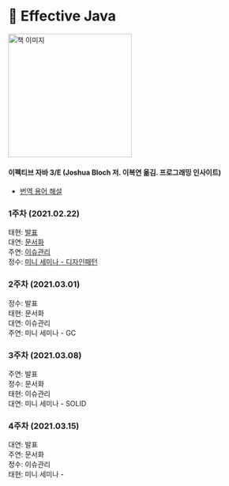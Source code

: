 # :book: Effective Java

<a href="https://www.aladin.co.kr/shop/wproduct.aspx?ItemId=171196410">
<img src="https://image.aladin.co.kr/product/17119/64/cover500/8966262287_1.jpg" width="250" alt="책 이미지">
</a>
  
#### 이펙티브 자바 3/E (Joshua Bloch 저. 이복연 옮김. 프로그래밍 인사이트)   
- [번역 용어 해설](https://docs.google.com/document/d/1Nw-_FJKre9x7Uy6DZ0NuAFyYUCjBPCpINxqrP0JFuXk/edit)


### 1주차 (2021.02.22)  
태현: [발표]()  
대연: [문서화](https://medium.com/javabook/effective-java-3-e-2%EC%9E%A5-%EA%B0%9D%EC%B2%B4-%EC%83%9D%EC%84%B1%EA%B3%BC-%ED%8C%8C%EA%B4%B4-96b696a174ee)  
주연: [이슈관리]()  
정수: [미니 세미나 - 디자인패턴](https://github.com/kjsu0209/JavaBook/blob/main/Effective%20Java/1%EC%A3%BC%EC%B0%A8/ej_1%EC%A3%BC%EC%B0%A8_%EB%94%94%EC%9E%90%EC%9D%B8%ED%8C%A8%ED%84%B4_%EA%B9%80%EC%A0%95%EC%88%98.pdf)  
  
### 2주차 (2021.03.01)
정수: 발표  
태현: 문서화  
대연: 이슈관리  
주연: 미니 세미나 - GC  
 
### 3주차 (2021.03.08)  
주연: 발표  
정수: 문서화  
태현: 이슈관리  
대연: 미니 세미나 - SOLID  
  
  
### 4주차 (2021.03.15)  
대연: 발표  
주연: 문서화  
정수: 이슈관리  
태현: 미니 세미나 -    

